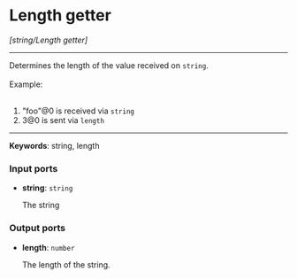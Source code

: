 # Length getter

_[string/Length getter]_

---

Determines the length of the value received on `string`.<br>
<br>
Example:<br>
<br>
1. "foo"@0 is received via `string`<br>
2. 3@0 is sent via `length`<br>

---

__Keywords__: string, length

### Input ports

* __string__: ` string `


    The string<br>

### Output ports

* __length__: ` number `


    The length of the string.<br>

